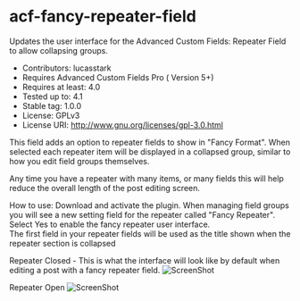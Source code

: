 # acf-fancy-repeater-field
Updates the user interface for the Advanced Custom Fields: Repeater Field to allow collapsing groups.   

* Contributors: lucasstark
* Requires Advanced Custom Fields Pro ( Version 5+)
* Requires at least: 4.0
* Tested up to: 4.1
* Stable tag: 1.0.0
* License: GPLv3
* License URI: http://www.gnu.org/licenses/gpl-3.0.html

This field adds an option to repeater fields to show in "Fancy Format".  When selected each repeater item will be displayed in a collapsed group, similar to how you edit field groups themselves. 

Any time you have a repeater with many items, or many fields this will help reduce the overall length of the post editing screen. 

How to use: 
Download and activate the plugin. When managing field groups you will see a new setting field for the repeater called "Fancy Repeater".   
Select Yes to enable the fancy repeater user interface.  
The first field in your repeater fields will be used as the title shown when the repeater section is collapsed 

Repeater Closed - This is what the interface will look like by default when editing a post with a fancy repeater field. 
![ScreenShot](https://raw.github.com/lucasstark/acf-fancy-repeater-field/master/assets/img/example/fancy-repeater-closed.png)

Repeater Open
![ScreenShot](https://raw.github.com/lucasstark/acf-fancy-repeater-field/master/assets/img/example/fancy-repeater-open.png)